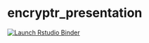 # encryptr_presentation
<!-- badges: start -->
[![Launch Rstudio Binder](http://mybinder.org/badge_logo.svg)](https://mybinder.org/v2/gh/Cameron-Fairfield/encryptr_presentation/master?urlpath=rstudio)
<!-- badges: end -->